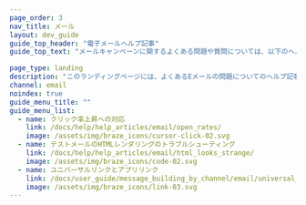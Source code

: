 ```yaml
---
page_order: 3
nav_title: メール
layout: dev_guide
guide_top_header: "電子メールヘルプ記事"
guide_top_text: "メールキャンペーンに関するよくある問題や質問については、以下のヘルプ記事をチェックしよう。<br><br> Braze でのパーソナライズされたメールメッセージの構築に関する詳細に興味がありますか?詳しくは、<a href='/docs/user_guide/message_building_by_channel/email/'>Email</a>セクションをご覧ください!"

page_type: landing
description: "このランディングページには、よくあるEメールの問題についてのヘルプ記事が掲載されている。"
channel: email
noindex: true
guide_menu_title: ""
guide_menu_list:
  - name: クリック率上昇への対応
    link: /docs/help/help_articles/email/open_rates/
    image: /assets/img/braze_icons/cursor-click-02.svg
  - name: テストメールのHTMLレンダリングのトラブルシューティング 
    link: /docs/help/help_articles/email/html_looks_strange/
    image: /assets/img/braze_icons/code-02.svg
  - name: ユニバーサルリンクとアプリリンク
    link: /docs/user_guide/message_building_by_channel/email/universal_links/
    image: /assets/img/braze_icons/link-03.svg
---
```

